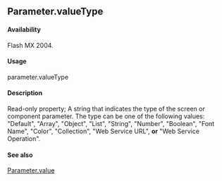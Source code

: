 ## Parameter.valueType

#### Availability

Flash MX 2004.

#### Usage

parameter.valueType

#### Description

Read-only property; A string that indicates the type of the screen or component parameter. The type can be one of the following values: "Default", "Array", "Object", "List", "String", "Number", "Boolean", "Font Name", "Color", "Collection", "Web Service URL", **or** "Web Service Operation".

#### See also

[Parameter.value](../Parameter_object/Parameter5.md)
